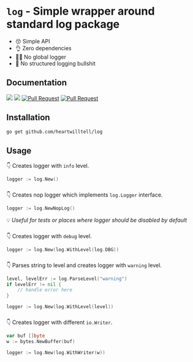 # `log` - Simple wrapper around standard log package

- 😚 Simple API
- 👌 Zero dependencies
- 😮‍💨 No global logger
- 👏 No structured logging bullshit

## Documentation
[![](https://goreportcard.com/badge/github.com/heartwilltell/log)](https://goreportcard.com/report/github.com/heartwilltell/log)
[![](https://pkg.go.dev/badge/github.com/heartwilltell/log?utm_source=godoc)](https://pkg.go.dev/github.com/heartwilltell/log)
[![Pull Request](https://github.com/heartwilltell/log/actions/workflows/pr.yml/badge.svg)](https://github.com/heartwilltell/log/actions/workflows/pr.yml)
[![Pull Request](https://github.com/heartwilltell/log/actions/workflows/pr.yml/badge.svg)](https://github.com/heartwilltell/log/actions/workflows/pr.yml)

## Installation
```bash
go get github.com/heartwilltell/log
```

## Usage

👇 Creates logger with `info` level. 
```go
logger := log.New()
```
###

👇 Creates nop logger which implements `log.Logger` interface.
```go
logger := log.NewNopLog()
```
💡 _Useful for tests or places where logger should be disabled by default_
###

👇 Creates logger with `debug` level.
```go
logger := log.New(log.WithLevel(log.DBG))
```
###

👇 Parses string to level and creates logger with `warning` level.
```go
level, levelErr := log.ParseLevel("warning")
if levelErr != nil {
	// handle error here
}

logger := log.New(log.WithLevel(level))
```
###

👇 Creates logger with different `io.Writer`.
```go
var buf []byte
w := bytes.NewBuffer(buf)

logger := log.New(log.WithWriter(w))
```
